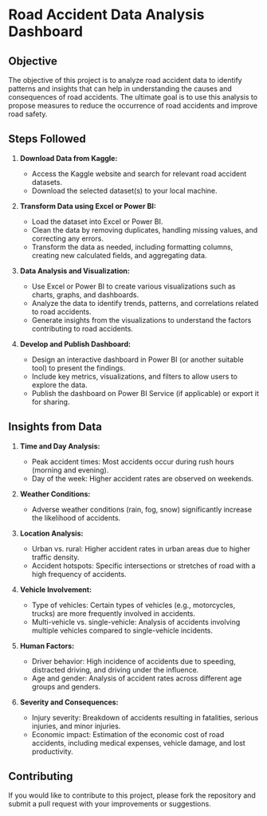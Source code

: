 # Road Accident Data Analysis Dashboard

## Objective

The objective of this project is to analyze road accident data to identify patterns and insights that can help in understanding the causes and consequences of road accidents. The ultimate goal is to use this analysis to propose measures to reduce the occurrence of road accidents and improve road safety.

## Steps Followed

1. **Download Data from Kaggle:**
   - Access the Kaggle website and search for relevant road accident datasets.
   - Download the selected dataset(s) to your local machine.

2. **Transform Data using Excel or Power BI:**
   - Load the dataset into Excel or Power BI.
   - Clean the data by removing duplicates, handling missing values, and correcting any errors.
   - Transform the data as needed, including formatting columns, creating new calculated fields, and aggregating data.

3. **Data Analysis and Visualization:**
   - Use Excel or Power BI to create various visualizations such as charts, graphs, and dashboards.
   - Analyze the data to identify trends, patterns, and correlations related to road accidents.
   - Generate insights from the visualizations to understand the factors contributing to road accidents.

4. **Develop and Publish Dashboard:**
   - Design an interactive dashboard in Power BI (or another suitable tool) to present the findings.
   - Include key metrics, visualizations, and filters to allow users to explore the data.
   - Publish the dashboard on Power BI Service (if applicable) or export it for sharing.

## Insights from Data

1. **Time and Day Analysis:**
   - Peak accident times: Most accidents occur during rush hours (morning and evening).
   - Day of the week: Higher accident rates are observed on weekends.

2. **Weather Conditions:**
   - Adverse weather conditions (rain, fog, snow) significantly increase the likelihood of accidents.

3. **Location Analysis:**
   - Urban vs. rural: Higher accident rates in urban areas due to higher traffic density.
   - Accident hotspots: Specific intersections or stretches of road with a high frequency of accidents.

4. **Vehicle Involvement:**
   - Type of vehicles: Certain types of vehicles (e.g., motorcycles, trucks) are more frequently involved in accidents.
   - Multi-vehicle vs. single-vehicle: Analysis of accidents involving multiple vehicles compared to single-vehicle incidents.

5. **Human Factors:**
   - Driver behavior: High incidence of accidents due to speeding, distracted driving, and driving under the influence.
   - Age and gender: Analysis of accident rates across different age groups and genders.

6. **Severity and Consequences:**
   - Injury severity: Breakdown of accidents resulting in fatalities, serious injuries, and minor injuries.
   - Economic impact: Estimation of the economic cost of road accidents, including medical expenses, vehicle damage, and lost productivity.



## Contributing

If you would like to contribute to this project, please fork the repository and submit a pull request with your improvements or suggestions.



